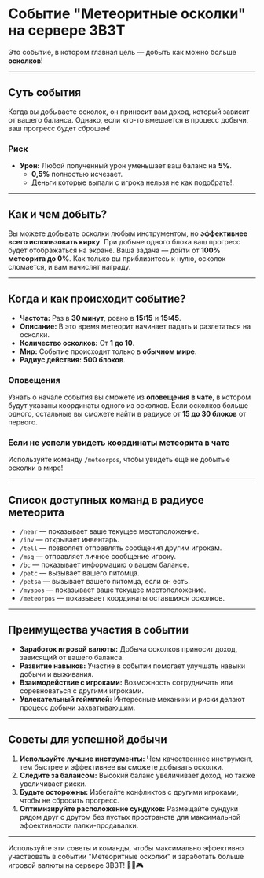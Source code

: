 # Событие "Метеоритные осколки" на сервере 3B3T

Это событие, в котором главная цель — добыть как можно больше **осколков**!

---

## Суть события

Когда вы добываете осколок, он приносит вам доход, который зависит от вашего баланса. Однако, если кто-то вмешается в процесс добычи, ваш прогресс будет сброшен!

### Риск

- **Урон:** Любой полученный урон уменьшает ваш баланс на **5%**.
  - **0,5%** полностью исчезает.
  - Деньги которые выпали с игрока нельзя не как подобрать!.

---

## Как и чем добыть?

Вы можете добывать осколки любым инструментом, но **эффективнее всего использовать кирку**. При добыче одного блока ваш прогресс будет отображаться на экране. Ваша задача — дойти от **100% метеорита до 0%**. Как только вы приблизитесь к нулю, осколок сломается, и вам начислят награду.

---

## Когда и как происходит событие?

- **Частота:** Раз в **30 минут**, ровно в **15:15** и **15:45**.
- **Описание:** В это время метеорит начинает падать и разлетаться на осколки.
- **Количество осколков:** От **1 до 10**.
- **Мир:** Событие происходит только в **обычном мире**.
- **Радиус действия:** **500 блоков**.

### Оповещения

Узнать о начале события вы сможете из **оповещения в чате**, в котором будут указаны координаты одного из осколков. Если осколков больше одного, остальные вы сможете найти в радиусе от **15 до 30 блоков** от первого.

### Если не успели увидеть координаты метеорита в чате

Используйте команду `/meteorpos`, чтобы увидеть ещё не добытые осколки в мире!

---

## Список доступных команд в радиусе метеорита

- `/near` — показывает ваше текущее местоположение.
- `/inv` — открывает инвентарь.
- `/tell` — позволяет отправлять сообщения другим игрокам.
- `/msg` — отправляет личное сообщение игроку.
- `/bc` — показывает информацию о вашем балансе.
- `/petc` — вызывает вашего питомца.
- `/petsa` — вызывает вашего питомца, если он есть.
- `/myspos` — показывает ваше текущее местоположение.
- `/meteorpos` — показывает координаты оставшихся осколков.

---

## Преимущества участия в событии

- **Заработок игровой валюты:** Добыча осколков приносит доход, зависящий от вашего баланса.
- **Развитие навыков:** Участие в событии помогает улучшать навыки добычи и выживания.
- **Взаимодействие с игроками:** Возможность сотрудничать или соревноваться с другими игроками.
- **Увлекательный геймплей:** Интересные механики и риски делают процесс добычи захватывающим.

---

## Советы для успешной добычи

1. **Используйте лучшие инструменты:** Чем качественнее инструмент, тем быстрее и эффективнее вы сможете добывать осколки.
2. **Следите за балансом:** Высокий баланс увеличивает доход, но также увеличивает риски.
3. **Будьте осторожны:** Избегайте конфликтов с другими игроками, чтобы не сбросить прогресс.
4. **Оптимизируйте расположение сундуков:** Размещайте сундуки рядом друг с другом без пустых пространств для максимальной эффективности палки-продавалки.

---

Используйте эти советы и команды, чтобы максимально эффективно участвовать в событии "Метеоритные осколки" и заработать больше игровой валюты на сервере 3B3T! 🌠💎🎮

